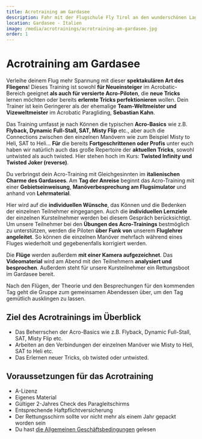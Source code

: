 ```yaml
---
title: Acrotraining am Gardasee
description: Fahr mit der Flugschule Fly Tirol an den wunderschönen Lago Di Garda.
location: Gardasee - Italien
image: /media/acrotrainings/acrotraining-am-gardasee.jpg
order: 1
---
```


# Acrotraining am Gardasee

Verleihe deinem Flug mehr Spannung mit dieser **spektakulären Art des Fliegens**! Dieses Training ist sowohl **für Neueinsteiger** im Acrobatic-Bereich geeignet **als auch für versierte Acro-Piloten**, die **neue Tricks** lernen möchten oder bereits **erlernte Tricks perfektionieren** wollen. Dein Trainer ist kein Geringerer als der ehemalige **Team-Weltmeister und Vizeweltmeister** im Acrobatic Paragliding, **Sebastian Kahn**.

Das Training umfasst je nach Können die typischen **Acro-Basics** wie z.B. **Flyback, Dynamic Full-Stall, SAT, Misty Flip** etc., aber auch die Connections zwischen den einzelnen Manövern wie zum Beispiel Misty to Heli, SAT to Heli… **Für** die bereits **Fortgeschrittenen oder Profis** unter euch haben wir natürlich auch das große Repertoire der **aktuellen Tricks**, sowohl untwisted als auch twisted. Hier stehen hoch im Kurs: **Twisted Infinity und Twisted Joker (reverse)**.

Du verbringst dein Acro-Training mit Gleichgesinnten im **italienischen Charme des Gardasees**. Am **Tag der Anreise** beginnt das Acro-Training mit einer **Gebietseinweisung**, **Manöverbesprechung am Flugsimulator** und anhand von **Lehrmaterial**. 

Hier wird auf die **individuellen Wünsche**, das Können und die Bedenken der einzelnen Teilnehmer eingegangen. Auch die **individuellen Lernziele** der einzelnen Kursteilnehmer werden bei diesem Gespräch berücksichtigt. Um unsere Teilnehmer bei den **Übungen des Acro-Trainings** bestmöglich zu unterstützen, werden die Piloten **über Funk von** unserem **Fluglehrer angeleitet**. So können die einzelnen Manöver mehrfach während eines Fluges wiederholt und gegebenenfalls korrigiert werden. 

Die **Flüge** werden außerdem **mit einer Kamera aufgezeichnet**. Das **Videomaterial** wird am Abend mit den Teilnehmern **analysiert und besprochen**. Außerdem steht für unsere Kursteilnehmer ein Rettungsboot im Gardasee bereit. 

Nach den Flügen, der Theorie und den Besprechungen für den kommenden Tag geht die Gruppe zum gemeinsamen Abendessen über, um den Tag gemütlich ausklingen zu lassen.
 
<ContentImageGallery path="/media/acrotrainings/acrotraining-gardasee/"/>

## Ziel des Acrotrainings im Überblick
* Das Beherrschen der Acro-Basics wie z.B. Flyback, Dynamic Full-Stall, SAT, Misty Flip etc.
* Arbeiten an den Verbindungen der einzelnen Manöver wie Misty to Heli, SAT to Heli etc.
* Das Erlernen neuer Tricks, ob twisted oder untwisted.



## Voraussetzungen für das Acrotraining
* A-Lizenz
* Eigenes Material
* Gültiger 2-Jahres Check des Paragleitschirms
* Entsprechende Haftpflichtversicherung
* Der Rettungsschirm sollte vor nicht mehr als einem Jahr gepackt worden sein 
* Du hast <a href="/agb" class="underline">die Allgemeinen Geschäftsbedingungen</a> gelesen 
